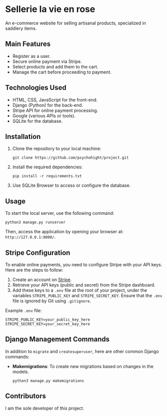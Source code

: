 # Sellerie la vie en rose

An e-commerce website for selling artisanal products, specialized in saddlery items.

## Main Features

- Register as a user.
- Secure online payment via Stripe.
- Select products and add them to the cart.
- Manage the cart before proceeding to payment.

## Technologies Used

- HTML, CSS, JavaScript for the front-end.
- Django (Python) for the back-end.
- Stripe API for online payment processing.
- Google (various APIs or tools).
- SQLite for the database.

## Installation

1. Clone the repository to your local machine:
   ```
   git clone https://github.com/psychohight/project.git
   ```

2. Install the required dependencies:
   ```
   pip install -r requirements.txt
   ```

3. Use SQLite Browser to access or configure the database.

## Usage

To start the local server, use the following command:
```
python3 manage.py runserver
```

Then, access the application by opening your browser at: `http://127.0.0.1:8000/`.

## Stripe Configuration

To enable online payments, you need to configure Stripe with your API keys. Here are the steps to follow:

1. Create an account on [Stripe](https://stripe.com/).
2. Retrieve your API keys (public and secret) from the Stripe dashboard.
3. Add these keys to a `.env` file at the root of your project, under the variables `STRIPE_PUBLIC_KEY` and `STRIPE_SECRET_KEY`. Ensure that the `.env` file is ignored by Git using `.gitignore`.

Example `.env` file:
```
STRIPE_PUBLIC_KEY=your_public_key_here
STRIPE_SECRET_KEY=your_secret_key_here
```

## Django Management Commands

In addition to `migrate` and `createsuperuser`, here are other common Django commands:

- **Makemigrations**: To create new migrations based on changes in the models.
  ```
  python3 manage.py makemigrations
  ```

## Contributors

I am the sole developer of this project.

